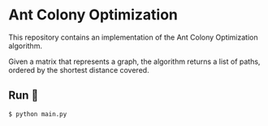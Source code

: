 # Ant Colony Optimization

This repository contains an implementation of the Ant Colony Optimization algorithm.

Given a matrix that represents a graph, the algorithm returns a list of paths, ordered by the shortest distance covered.

## Run 🏁
```
$ python main.py
```